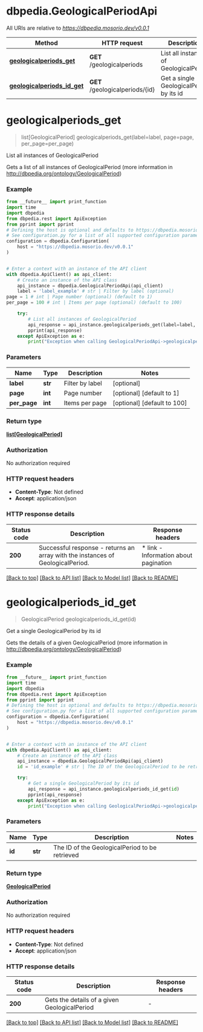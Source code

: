 # dbpedia.GeologicalPeriodApi

All URIs are relative to *https://dbpedia.mosorio.dev/v0.0.1*

Method | HTTP request | Description
------------- | ------------- | -------------
[**geologicalperiods_get**](GeologicalPeriodApi.md#geologicalperiods_get) | **GET** /geologicalperiods | List all instances of GeologicalPeriod
[**geologicalperiods_id_get**](GeologicalPeriodApi.md#geologicalperiods_id_get) | **GET** /geologicalperiods/{id} | Get a single GeologicalPeriod by its id


# **geologicalperiods_get**
> list[GeologicalPeriod] geologicalperiods_get(label=label, page=page, per_page=per_page)

List all instances of GeologicalPeriod

Gets a list of all instances of GeologicalPeriod (more information in http://dbpedia.org/ontology/GeologicalPeriod)

### Example

```python
from __future__ import print_function
import time
import dbpedia
from dbpedia.rest import ApiException
from pprint import pprint
# Defining the host is optional and defaults to https://dbpedia.mosorio.dev/v0.0.1
# See configuration.py for a list of all supported configuration parameters.
configuration = dbpedia.Configuration(
    host = "https://dbpedia.mosorio.dev/v0.0.1"
)


# Enter a context with an instance of the API client
with dbpedia.ApiClient() as api_client:
    # Create an instance of the API class
    api_instance = dbpedia.GeologicalPeriodApi(api_client)
    label = 'label_example' # str | Filter by label (optional)
page = 1 # int | Page number (optional) (default to 1)
per_page = 100 # int | Items per page (optional) (default to 100)

    try:
        # List all instances of GeologicalPeriod
        api_response = api_instance.geologicalperiods_get(label=label, page=page, per_page=per_page)
        pprint(api_response)
    except ApiException as e:
        print("Exception when calling GeologicalPeriodApi->geologicalperiods_get: %s\n" % e)
```

### Parameters

Name | Type | Description  | Notes
------------- | ------------- | ------------- | -------------
 **label** | **str**| Filter by label | [optional] 
 **page** | **int**| Page number | [optional] [default to 1]
 **per_page** | **int**| Items per page | [optional] [default to 100]

### Return type

[**list[GeologicalPeriod]**](GeologicalPeriod.md)

### Authorization

No authorization required

### HTTP request headers

 - **Content-Type**: Not defined
 - **Accept**: application/json

### HTTP response details
| Status code | Description | Response headers |
|-------------|-------------|------------------|
**200** | Successful response - returns an array with the instances of GeologicalPeriod. |  * link - Information about pagination <br>  |

[[Back to top]](#) [[Back to API list]](../README.md#documentation-for-api-endpoints) [[Back to Model list]](../README.md#documentation-for-models) [[Back to README]](../README.md)

# **geologicalperiods_id_get**
> GeologicalPeriod geologicalperiods_id_get(id)

Get a single GeologicalPeriod by its id

Gets the details of a given GeologicalPeriod (more information in http://dbpedia.org/ontology/GeologicalPeriod)

### Example

```python
from __future__ import print_function
import time
import dbpedia
from dbpedia.rest import ApiException
from pprint import pprint
# Defining the host is optional and defaults to https://dbpedia.mosorio.dev/v0.0.1
# See configuration.py for a list of all supported configuration parameters.
configuration = dbpedia.Configuration(
    host = "https://dbpedia.mosorio.dev/v0.0.1"
)


# Enter a context with an instance of the API client
with dbpedia.ApiClient() as api_client:
    # Create an instance of the API class
    api_instance = dbpedia.GeologicalPeriodApi(api_client)
    id = 'id_example' # str | The ID of the GeologicalPeriod to be retrieved

    try:
        # Get a single GeologicalPeriod by its id
        api_response = api_instance.geologicalperiods_id_get(id)
        pprint(api_response)
    except ApiException as e:
        print("Exception when calling GeologicalPeriodApi->geologicalperiods_id_get: %s\n" % e)
```

### Parameters

Name | Type | Description  | Notes
------------- | ------------- | ------------- | -------------
 **id** | **str**| The ID of the GeologicalPeriod to be retrieved | 

### Return type

[**GeologicalPeriod**](GeologicalPeriod.md)

### Authorization

No authorization required

### HTTP request headers

 - **Content-Type**: Not defined
 - **Accept**: application/json

### HTTP response details
| Status code | Description | Response headers |
|-------------|-------------|------------------|
**200** | Gets the details of a given GeologicalPeriod |  -  |

[[Back to top]](#) [[Back to API list]](../README.md#documentation-for-api-endpoints) [[Back to Model list]](../README.md#documentation-for-models) [[Back to README]](../README.md)

